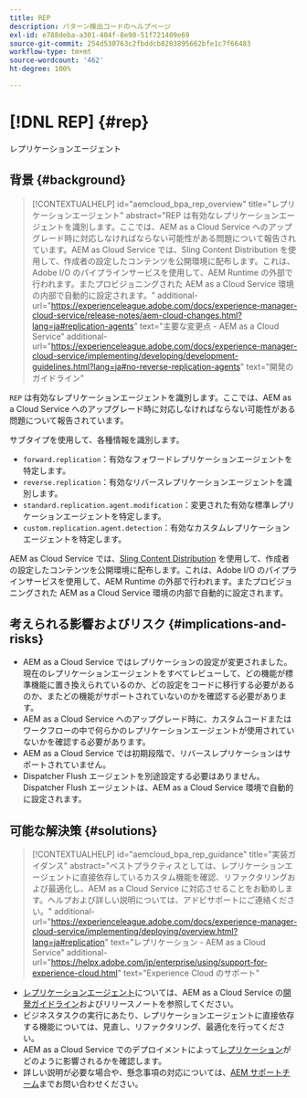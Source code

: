 ```yaml
---
title: REP
description: パターン検出コードのヘルプページ
exl-id: e788deba-a301-404f-8e90-51f721409e69
source-git-commit: 254d530763c2fbddcb8203895662bfe1c7f66483
workflow-type: tm+mt
source-wordcount: '462'
ht-degree: 100%

---
```


# [!DNL REP] {#rep}

レプリケーションエージェント

## 背景 {#background}

>[!CONTEXTUALHELP]
>id="aemcloud_bpa_rep_overview"
>title="レプリケーションエージェント"
>abstract="REP は有効なレプリケーションエージェントを識別します。ここでは、AEM as a Cloud Service へのアップグレード時に対応しなければならない可能性がある問題について報告されています。AEM as Cloud Service では、Sling Content Distribution を使用して、作成者の設定したコンテンツを公開環境に配布します。これは、Adobe I/O のパイプラインサービスを使用して、AEM Runtime の外部で行われます。またプロビジョニングされた AEM as a Cloud Service 環境の内部で自動的に設定されます。"
>additional-url="https://experienceleague.adobe.com/docs/experience-manager-cloud-service/release-notes/aem-cloud-changes.html?lang=ja#replication-agents" text="主要な変更点 - AEM as a Cloud Service"
>additional-url="https://experienceleague.adobe.com/docs/experience-manager-cloud-service/implementing/developing/development-guidelines.html?lang=ja#no-reverse-replication-agents" text="開発のガイドライン"

`REP` は有効なレプリケーションエージェントを識別します。ここでは、AEM as a Cloud Service へのアップグレード時に対応しなければならない可能性がある問題について報告されています。

サブタイプを使用して、各種情報を識別します。

* `forward.replication`：有効なフォワードレプリケーションエージェントを特定します。
* `reverse.replication`：有効なリバースレプリケーションエージェントを識別します。
* `standard.replication.agent.modification`：変更された有効な標準レプリケーションエージェントを特定します。
* `custom.replication.agent.detection`：有効なカスタムレプリケーションエージェントを特定します。

AEM as Cloud Service では、[Sling Content Distribution](https://sling.apache.org/documentation/bundles/content-distribution.html) を使用して、作成者の設定したコンテンツを公開環境に配布します。これは、Adobe I/O のパイプラインサービスを使用して、AEM Runtime の外部で行われます。またプロビジョニングされた AEM as a Cloud Service 環境の内部で自動的に設定されます。

## 考えられる影響およびリスク {#implications-and-risks}

* AEM as a Cloud Service ではレプリケーションの設定が変更されました。現在のレプリケーションエージェントをすべてレビューして、どの機能が標準機能に置き換えられているのか、どの設定をコードに移行する必要があるのか、またどの機能がサポートされていないのかを確認する必要があります。
* AEM as a Cloud Service へのアップグレード時に、カスタムコードまたはワークフローの中で何らかのレプリケーションエージェントが使用されていないかを確認する必要があります。
* AEM as a Cloud Service では初期段階で、リバースレプリケーションはサポートされていません。
* Dispatcher Flush エージェントを別途設定する必要はありません。Dispatcher Flush エージェントは、AEM as a Cloud Service 環境で自動的に設定されます。

## 可能な解決策 {#solutions}

>[!CONTEXTUALHELP]
>id="aemcloud_bpa_rep_guidance"
>title="実装ガイダンス"
>abstract="ベストプラクティスとしては、レプリケーションエージェントに直接依存しているカスタム機能を確認、リファクタリングおよび最適化し、AEM as a Cloud Service に対応させることをお勧めします。ヘルプおよび詳しい説明については、アドビサポートにご連絡ください。"
>additional-url="https://experienceleague.adobe.com/docs/experience-manager-cloud-service/implementing/deploying/overview.html?lang=ja#replication" text="レプリケーション - AEM as a Cloud Service"
>additional-url="https://helpx.adobe.com/jp/enterprise/using/support-for-experience-cloud.html" text="Experience Cloud のサポート"

* [レプリケーションエージェント](https://experienceleague.adobe.com/docs/experience-manager-cloud-service/release-notes/aem-cloud-changes.html?lang=ja#replication-agents)については、AEM as a Cloud Service の[開発ガイドライン](https://experienceleague.adobe.com/docs/experience-manager-cloud-service/implementing/developing/development-guidelines.html?lang=ja#no-reverse-replication-agents)およびリリースノートを参照してください。
* ビジネスタスクの実行にあたり、レプリケーションエージェントに直接依存する機能については、見直し、リファクタリング、最適化を行ってください。
* AEM as a Cloud Service でのデプロイメントによって[レプリケーション](https://experienceleague.adobe.com/docs/experience-manager-cloud-service/implementing/deploying/overview.html?lang=ja#replication)がどのように影響されるかを確認します。
* 詳しい説明が必要な場合や、懸念事項の対応については、[AEM サポートチーム](https://helpx.adobe.com/jp/enterprise/using/support-for-experience-cloud.html)までお問い合わせください。
